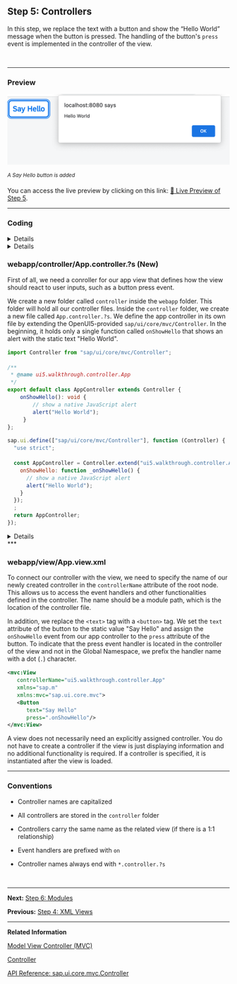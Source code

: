 ## Step 5: Controllers

In this step, we replace the text with a button and show the “Hello World” message when the button is pressed. The handling of the button's `press` event is implemented in the controller of the view.

&nbsp;

***

### Preview


![](assets/loiocedfdf89b30643ddbfcab1fe50bfa892_LowRes.png "A Say Hello button is added")

<sup>*A Say Hello button is added*</sup>

You can access the live preview by clicking on this link: [🔗 Live Preview of Step 5](https://sap-samples.github.io/ui5-typescript-walkthrough/build/05/index-cdn.html).

***

### Coding

<details class="ts-only">

You can download the solution for this step here: [📥 Download step 5](https://sap-samples.github.io/ui5-typescript-walkthrough/ui5-typescript-walkthrough-step-05.zip).

</details>

<details class="js-only">

You can download the solution for this step here: [📥 download step 5](https://sap-samples.github.io/ui5-typescript-walkthrough/ui5-typescript-walkthrough-step-05-js.zip).

</details>


### webapp/controller/App.controller.?s \(New\)
First of all, we need a conroller for our app view that defines how the view should react to user inputs, such as a button press event. 

We create a new folder called `controller` inside the `webapp` folder. This folder will hold all our controller files. Inside the `controller` folder, we create a new file called `App.controller.?s`. We define the app controller in its own file by extending the OpenUI5-provided `sap/ui/core/mvc/Controller`. In the beginning, it holds only a single function called `onShowHello` that shows an alert with the static text "Hello World".


```ts
import Controller from "sap/ui/core/mvc/Controller";

/**
 * @name ui5.walkthrough.controller.App
 */
export default class AppController extends Controller {
    onShowHello(): void {
        // show a native JavaScript alert
        alert("Hello World");
     }
};

```

```js
sap.ui.define(["sap/ui/core/mvc/Controller"], function (Controller) {
  "use strict";

  const AppController = Controller.extend("ui5.walkthrough.controller.App", {
    onShowHello: function _onShowHello() {
      // show a native JavaScript alert
      alert("Hello World");
    }
  });
  ;
  return AppController;
});

```
<details class="ts-only">

> 📝 **Note:** <br>
> The comment `@name ui5.walkthrough.controller.App` is a JSDoc comment that names this controller. It can be used by documentation generators and IDEs to provide more information about this class.

</details>
***

### webapp/view/App.view.xml

To connect our controller with the view, we need to specify the name of our newly created controller in the `controllerName` attribute of the root node. This allows us to access the event handlers and other functionalities defined in the controller. The name should be a module path, which is the location of the controller file. 

In addition, we replace the `<text>` tag with a `<button>` tag. We set the `text` attribute of the button to the static value "Say Hello" and assign the `onShowHello` event from our app controller to the `press` attribute of the button. To indicate that the press event handler is located in the controller of the view and not in the Global Namespace, we prefix the handler name with a dot (`.`) character.

```xml
<mvc:View
   controllerName="ui5.walkthrough.controller.App"
   xmlns="sap.m"
   xmlns:mvc="sap.ui.core.mvc">
   <Button
      text="Say Hello"
      press=".onShowHello"/>
</mvc:View>

```

A view does not necessarily need an explicitly assigned controller. You do not have to create a controller if the view is just displaying information and no additional functionality is required. If a controller is specified, it is instantiated after the view is loaded.

***

### Conventions

-   Controller names are capitalized

-   All controllers are stored in the `controller` folder

-   Controllers carry the same name as the related view \(if there is a 1:1 relationship\)

-   Event handlers are prefixed with `on`

-   Controller names always end with `*.controller.?s`

&nbsp;

***

**Next:** [Step 6: Modules](../06/README.md "In OpenUI5, resources are often referred to as modules. In this step, we replace the alert from the last exercise with a proper Message Toast from the `sap.m` library.")

**Previous:** [Step 4: XML Views](../04/README.md "Putting all our UI into the index.html file will very soon result in a messy setup and there is quite a bit of work ahead of us. So let’s do a first modularization by putting the sap/m/Text control into a dedicated view.")

***

**Related Information**

[Model View Controller \(MVC\)](https://sdk.openui5.org/topic/91f233476f4d1014b6dd926db0e91070.html "The Model View Controller (MVC) concept is used in OpenUI5 to separate the representation of information from the user interaction. This separation facilitates development and the changing of parts independently.")

[Controller](https://sdk.openui5.org/topic/121b8e6337d147af9819129e428f1f75.html "A controller contains methods that define how models and views interact.")

[API Reference: sap.ui.core.mvc.Controller](https://sdk.openui5.org/api/sap.ui.core.mvc.Controller)
